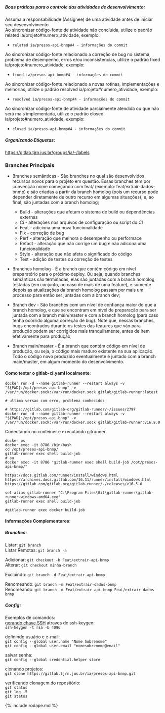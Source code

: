 ##### Boas práticas para o controle das atividades de desenvolvimento:
Assuma a responsabilidade (Assignee) de uma atividade antes de iniciar seu desenvolvimento.  
Ao sincronizar código-fonte de atividade não concluída, utilize o padrão related ia/projeto#numero_atividade, exemplo:  
- `related ia/presos-api-bnmp#4 - informações do commit`  

Ao sincronizar código-fonte relacionado a correção de bug no sistema, problema de desempenho, erros e/ou inconsistencias, utilize o padrão fixed ia/projeto#numero_atividade, exemplo:  
- `fixed ia/presos-api-bnmp#4 - informações do commit`  

Ao sincronizar código-fonte relacionado a novas rotinas, implementações e melhorias, utilize o padrão resolved ia/projeto#numero_atividade, exemplo:  
- `resolved ia/presos-api-bnmp#4 - informações do commit`  

Ao sincronizar código-fonte de atividade parcialmente atendida ou que não será mais implementada, utilize o padrão closed ia/projeto#numero_atividade, exemplo:  
- `closed ia/presos-api-bnmp#4 - informações do commit`  

##### Organizando Etiquetas:
https://gitlab.tjrn.jus.br/groups/ia/-/labels

### Branches Principais

- Branches semânticas - São branches no qual são desenvolvidos recursos novos para o projeto em questão. Essas branches tem por convenção nome começando com feat/ (exemplo: feat/extrair-dados-bnmp) e são criadas a partir da branch homolog (pois um recurso pode depender diretamente de outro recurso em algumas situações), e, ao final, são juntadas com a branch homolog;  
    - Build - alterações que afetam o sistema de build ou dependências externas  
    - Ci - alterações nos arquivos de configuração ou script do CI
    - Feat - adiciona uma nova funcionalidade
    - Fix - correção de bug
    - Perf - alteração que melhora o desempenho ou performace
    - Refact - alteração que não corrige um bug e não adicona uma funcionalidade
    - Style - alteração que não afeta o significado do código
    - Test - adição de testes ou correção de testes

- Branches homolog - É a branch que contém código em nível preparatório para o próximo deploy. Ou seja, quando branches semânticas são terminadas, elas são juntadas com a branch homolog, testadas (em conjunto, no caso de mais de uma feature), e somente depois as atualizações da branch homolog passam por mais um processo para então ser juntadas com a branch dev;

- Branch dev - São branches com um nível de confiança maior do que a branch homolog, e que se encontram em nível de preparação para ser juntada com a branch main/master e com a branch homolog (para caso tenha ocorrido alguma correção de bug). Note que, nessas branches, bugs encontrados durante os testes das features que vão para produção podem ser corrigidos mais tranquilamente, antes de irem efetivamente para produção;   

- Branch main/master - É a branch que contém código em nível de produção, ou seja, o código mais maduro existente na sua aplicação. Todo o código novo produzido eventualmente é juntado com a branch main/master, em algum momento do desenvolvimento.  


#### Como testar o gitlab-ci.yaml localmente:

```
docker run -d --name gitlab-runner --restart always -v "${PWD}:/opt/presos-api-bnmp" -v /var/run/docker.sock:/var/run/docker.sock gitlab/gitlab-runner:latest

# ultima versao com erro, problema conhecido:

# https://gitlab.com/gitlab-org/gitlab-runner/-/issues/2797
docker run -d --name gitlab-runner --restart always -v "${PWD}:/opt/presos-api-bnmp" -v /var/run/docker.sock:/var/run/docker.sock gitlab/gitlab-runner:v16.9.0

```
Conectando no conteiner e executando gitrunner
```
docker ps
docker exec -it 8786 /bin/bash
cd /opt/presos-api-bnmp/
gitlab-runner exec shell build-job
# ou
docker exec -it 8786 "gitlab-runner exec shell build-job /opt/presos-api-bnmp/"
```

```
https://docs.gitlab.com/runner/install/windows.html
https://archives.docs.gitlab.com/16.11/runner/install/windows.html
https://gitlab.com/gitlab-org/gitlab-runner/-/releases/v16.5.0

set-alias gitlab-runner "C:\Program Files\Git\gitlab-runner\gitlab-runner-windows-amd64.exe"
gitlab-runner exec shell build-job

#gitlab-runner exec docker build-job

```

#### Informações Complementares:  

##### Branches:

Listar: `git branch`  
Listar Remotas: `git branch -a`  

Adicionar: `git checkout -b Feat/extrair-api-bnmp`  
Alterar: `git checkout minha-branch`  

Excluindo: `git branch -d Feat/extrair-api-bnmp`  

Renomeando: `git branch -m Feat/extrair-dados-bnmp`  
Renomeando: `git branch -m Feat/extrair-api-bnmp Feat/extrair-dados-bnmp`  

##### Config:
Exemplos de comandos:  
[gerando chave SSH](https://docs.gitlab.com/ee/user/ssh.html) atraves do ssh-keygen:  
`ssh-keygen -t rsa -b 4096`  

definindo usuário e e-mail:  
`git config --global user.name "Nome Sobrenome"`  
`git config --global user.email "nomesobrenome@email"`  

salvar senha:  
`git config --global credential.helper store`

clonando projetos:  
`git clone https://gitlab.tjrn.jus.br/ia/presos-api-bnmp.git`  

verificando clonagem do repositório:  
`git status`  
`git log -5`  
`git status`  

{% include rodape.md %}